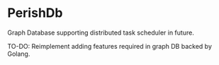 # PerishDb
Graph Database supporting distributed task scheduler in future.

TO-DO: Reimplement adding features required in graph DB backed by Golang.
